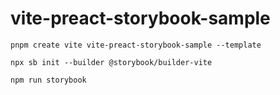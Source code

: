 # vite-preact-storybook-sample

```
pnpm create vite vite-preact-storybook-sample --template 

npx sb init --builder @storybook/builder-vite

npm run storybook
```